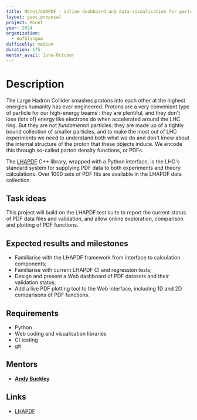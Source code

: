 ```yaml
---
title: MCnet/LHAPDF - online dashboard and data-visualisation for parton density functions
layout: gsoc_proposal
project: MCnet
year: 2024
organization:
  - UofGlasgow
difficulty: medium
duration: 175
mentor_avail: June-October
---
```


# Description

The Large Hadron Collider smashes protons into each other at the highest
energies humanity has ever engineered. Protons are a very convenient type of
particle for our high-energy beams : they are plentiful, and they don't lose
(lots of) energy like electrons do when accelerated around the LHC ring. But
they are not *fundamental* particles: they are made up of a tightly bound
collection of smaller particles, and to make the most out of LHC experiments we
need to understand both what we do and don't know about the internal structure
of the proton that these objects induce. We encode this through so-called parton
density functions, or PDFs.

The [LHAPDF](https://lhapdf.hepforge.org) C++ library, wrapped with a
Python interface, is the LHC's standard system for supplying PDF data
to both experiments and theory calculations. Over 1000 sets of PDF fits
are available in the LHAPDF data collection.

## Task ideas

This project will build on the LHAPDF test suite to report the current status
of PDF data files and validation, and allow online exploration, comparison
and plotting of PDF functions.


## Expected results and milestones

 * Familiarise with the LHAPDF framework from interface to calculation components;
 * Familiarise with current LHAPDF CI and regression tests;
 * Design and present a Web dashboard of PDF datasets and their validation status;
 * Add a live PDF plotting tool to the Web interface, including 1D and 2D
   comparisons of PDF functions.

## Requirements

 * Python
 * Web coding and visualisation libraries
 * CI testing
 * git


## Mentors

 * **[Andy Buckley](mailto:andy.buckley@cern.ch)**


## Links

 * [LHAPDF](https://lhapdf.hepforge.org)

